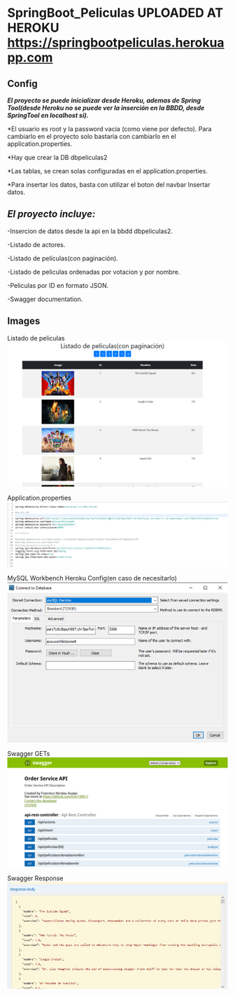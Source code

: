 # SpringBoot_Peliculas UPLOADED AT HEROKU https://springbootpeliculas.herokuapp.com

Config
---------------------------------------

***El proyecto se puede inicializar desde Heroku, ademas de Spring Tool(desde Heroku no se puede ver la inserción en la BBDD, desde SpringTool en localhost si).***

*El usuario es root y la password vacia (como viene por defecto). Para cambiarlo en el proyecto solo bastaria con cambiarlo en el application.properties.

*Hay que crear la DB dbpeliculas2 

*Las tablas, se crean solas configuradas en el application.properties.

*Para insertar los datos, basta con utilizar el boton del navbar Insertar datos.

***El proyecto incluye:***
---------------------------------------------

-Insercion de datos desde la api en la bbdd dbpeliculas2.

-Listado de actores.

-Listado de películas(con paginación).

-Listado de peliculas ordenadas por votacion y por nombre.

-Peliculas por ID en formato JSON.

-Swagger documentation.

Images
---------------------------------------------
Listado de peliculas
![ScreenShot](https://raw.githubusercontent.com/fran199017/SpringBoot_Peliculas/master/assets/captura4.png)

Application.properties
![ScreenShot](https://raw.githubusercontent.com/fran199017/SpringBoot_Peliculas/master/assets/Capturaapplication.png)

MySQL Workbench Heroku Config(en caso de necesitarlo)
![ScreenShot](https://raw.githubusercontent.com/fran199017/SpringBoot_Peliculas/master/assets/Capturadb.png)

Swagger GETs
![ScreenShot](https://raw.githubusercontent.com/fran199017/SpringBoot_Peliculas/master/assets/captura1.png)

Swagger Response
![ScreenShot](https://raw.githubusercontent.com/fran199017/SpringBoot_Peliculas/master/assets/captura2.png)
